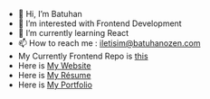 - 👋 Hi, I’m Batuhan
- 👀 I’m interested with Frontend Development
- 🌱 I’m currently learning React
- 📫 How to reach me : iletisim@batuhanozen.com
- My Currently Frontend Repo is [this](http://github.com/bb7hn/frontend "this")
- Here is [My Website](http://batuhanozen.com "My Website")
- Here is [My Résume](https://batuhanozen.com/Resume_Batuhan_Ozen.pdf "My Résume")
- Here is [My Portfolio](https://bb7hn.github.io "My Portfolio")
<!---
bb7hn/bb7hn is a ✨ special ✨ repository because its `README.md` (this file) appears on your GitHub profile.
You can click the Preview link to take a look at your changes.
--->

